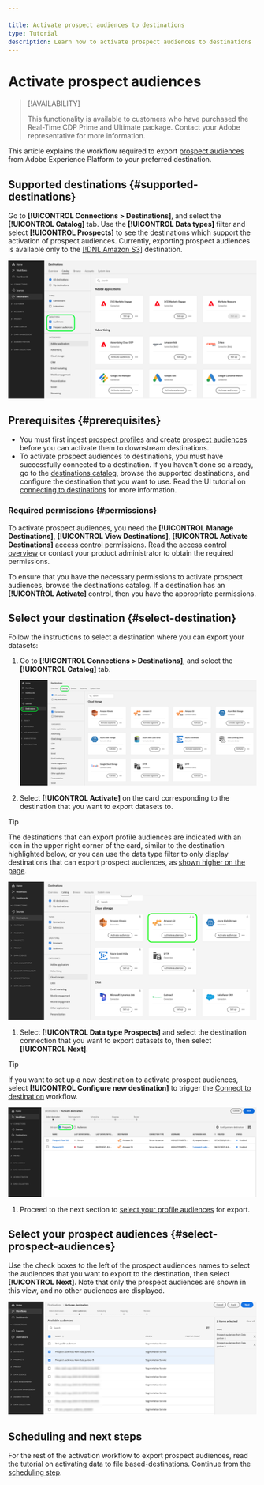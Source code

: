 ```yaml
---

title: Activate prospect audiences to destinations
type: Tutorial
description: Learn how to activate prospect audiences to destinations
---
```


# Activate prospect audiences

>[!AVAILABILITY]
>
>This functionality is available to customers who have purchased the Real-Time CDP Prime and Ultimate package. Contact your Adobe representative for more information. 

This article explains the workflow required to export [prospect audiences](/insert-link.md) from Adobe Experience Platform to your preferred destination. 

## Supported destinations {#supported-destinations}

Go to **[!UICONTROL Connections > Destinations]**, and select the **[!UICONTROL Catalog]** tab. Use the **[!UICONTROL Data types]** filter and select **[!UICONTROL Prospects]** to see the destinations which support the activation of prospect audiences. Currently, exporting prospect audiences is available only to the [[!DNL Amazon S3]](../../destinations/catalog/cloud-storage/amazon-s3.md#changelog) destination.  

![Destinations which support dataset exports](/help/destinations/assets/ui/activate-prospect-audiences/data-types-filter.png)

## Prerequisites {#prerequisites}

* You must first ingest [prospect profiles](/help/profile/ui/prospect-profile.md) and create [prospect audiences](/help/segmentation/ui/prospect-audience.md) before you can activate them to downstream destinations.
* To activate prospect audiences to destinations, you must have successfully connected to a destination. If you haven't done so already, go to the [destinations catalog](../catalog/overview.md), browse the supported destinations, and configure the destination that you want to use. Read the UI tutorial on [connecting to destinations](./connect-destination.md) for more information.

### Required permissions {#permissions}

To activate prospect audiences, you need the **[!UICONTROL Manage Destinations]**, **[!UICONTROL View Destinations]**, **[!UICONTROL Activate Destinations]** [access control permissions](/help/access-control/home.md#permissions). Read the [access control overview](/help/access-control/ui/overview.md) or contact your product administrator to obtain the required permissions.

To ensure that you have the necessary permissions to activate prospect audiences, browse the destinations catalog. If a destination has an **[!UICONTROL Activate]** control, then you have the appropriate permissions.

## Select your destination {#select-destination}

Follow the instructions to select a destination where you can export your datasets:

1. Go to **[!UICONTROL Connections > Destinations]**, and select the **[!UICONTROL Catalog]** tab.
    
    ![Destination catalog tab with Catalog control highlighted.](/help/destinations/assets/ui/export-datasets/catalog-tab.png)

2. Select **[!UICONTROL Activate]** on the card corresponding to the destination that you want to export datasets to. 

  >[!TIP]
  >
  >The destinations that can export profile audiences are indicated with an icon in the upper right corner of the card, similar to the destination highlighted below, or you can use the data type filter to only display destinations that can export prospect audiences, as [shown higher on the page](#supported-destinations).

  ![Amazon S3 destination page that can export profile audiences highlighted.](/help/destinations/assets/ui/activate-prospect-audiences/amazon-s3-icon-activate-prospect-audiences.png)

1. Select **[!UICONTROL Data type Prospects]** and select the destination connection that you want to export datasets to, then select **[!UICONTROL Next]**.

  >[!TIP]
  > 
  >If you want to set up a new destination to activate prospect audiences, select **[!UICONTROL Configure new destination]** to trigger the [Connect to destination](/help/destinations/ui/connect-destination.md) workflow. 

  ![Destination activation workflow with Prospects control highlighted.](/help/destinations/assets/ui/activate-prospect-audiences/activate-prospects-highlighted.png)

1. Proceed to the next section to [select your profile audiences](#select-profile-audiences) for export.

## Select your prospect audiences {#select-prospect-audiences}

Use the check boxes to the left of the prospect audiences names to select the audiences that you want to export to the destination, then select **[!UICONTROL Next]**. Note that only the prospect audiences are shown in this view, and no other audiences are displayed. 

![Dataset export workflow showing the Select audiences step where you can select which prospect audiences to export.](/help/destinations/assets/ui/activate-prospect-audiences/select-prospect-audiences.png)

## Scheduling and next steps

For the rest of the activation workflow to export prospect audiences, read the tutorial on activating data to file based-destinations. Continue from the [scheduling step](/help/destinations/ui/activate-batch-profile-destinations.md#scheduling).

<!--

Note that we will need to add links to other destination types here as more destinations become supported 

-->
